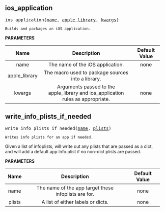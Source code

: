 <!-- Generated with Stardoc: http://skydoc.bazel.build -->

<a name="#ios_application"></a>

## ios_application

<pre>
ios_application(<a href="#ios_application-name">name</a>, <a href="#ios_application-apple_library">apple_library</a>, <a href="#ios_application-kwargs">kwargs</a>)
</pre>

    Builds and packages an iOS application.

**PARAMETERS**


| Name  | Description | Default Value |
| :-------------: | :-------------: | :-------------: |
| name |  The name of the iOS application.   |  none |
| apple_library |  The macro used to package sources into a library.   |  <code><function apple_library></code> |
| kwargs |  Arguments passed to the apple_library and ios_application rules as appropriate.   |  none |


<a name="#write_info_plists_if_needed"></a>

## write_info_plists_if_needed

<pre>
write_info_plists_if_needed(<a href="#write_info_plists_if_needed-name">name</a>, <a href="#write_info_plists_if_needed-plists">plists</a>)
</pre>

    Writes info plists for an app if needed.

Given a list of infoplists, will write out any plists that are passed as a
dict, and will add a default app Info.plist if no non-dict plists are passed.


**PARAMETERS**


| Name  | Description | Default Value |
| :-------------: | :-------------: | :-------------: |
| name |  The name of the app target these infoplists are for.   |  none |
| plists |  A list of either labels or dicts.   |  none |


